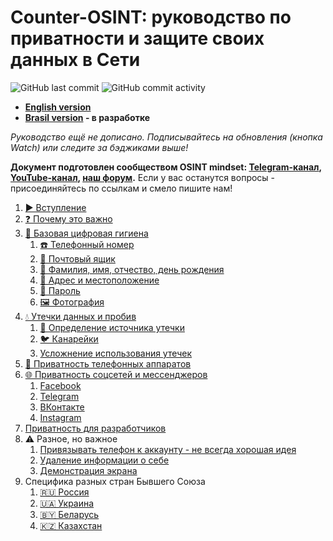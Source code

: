 # Counter-OSINT: руководство по приватности и защите своих данных в Сети

![GitHub last commit](https://img.shields.io/github/last-commit/soxoj/counter-osint-guide-ru?label=%D0%9F%D0%BE%D1%81%D0%BB%D0%B5%D0%B4%D0%BD%D0%B5%D0%B5%20%D0%BE%D0%B1%D0%BD%D0%BE%D0%B2%D0%BB%D0%B5%D0%BD%D0%B8%D0%B5)
![GitHub commit activity](https://img.shields.io/github/commit-activity/m/soxoj/counter-osint-guide-ru?color=yellow&label=%D0%A7%D0%B0%D1%81%D1%82%D0%BE%D1%82%D0%B0%20%D0%BE%D0%B1%D0%BD%D0%BE%D0%B2%D0%BB%D0%B5%D0%BD%D0%B8%D0%B9)

- **[English version](https://github.com/soxoj/counter-osint-guide-en)**
- **[Brasil version](https://github.com/alexandresantosal91/counter-osint-guide-pt-br) - в разработке**

*Руководство ещё не дописано. Подписывайтесь на обновления (кнопка Watch) или следите за бэджиками выше!*

**Документ подготовлен сообществом OSINT mindset: [Telegram-канал](https://t.me/osint_mindset), [YouTube-канал](https://www.youtube.com/@osint_mindset), [наш форум](https://t.me/+GMxoDCvLO0k0MWRi).**
Если у вас останутся вопросы - присоединяйтесь по ссылкам и смело пишите нам!

 1. [▶️ Вступление](./pages/intro.md)
 1. [❓ Почему это важно](./pages/importance.md)
 1. [🛁 Базовая цифровая гигиена](./pages/hygiene.md)
     1. [☎️ Телефонный номер](./pages/phone.md)
     1. [📧 Почтовый ящик](./pages/email.md)
     1. [📛 Фамилия, имя, отчество, день рождения](./pages/fio-birthday.md)
     1. [📍 Адрес и местоположение](./pages/location.md)
     1. [🔑 Пароль](./pages/password.md)
     1. [🖼️ Фотография](./pages/photo.md)
 1. [💧 Утечки данных и пробив](./pages/breaches.md)
     1. [🔎 Определение источника утечки](./pages/breach-detection.md)
     1. [🐦 Канарейки](./pages/canary-tokens.md)
     1. [Усложнение использования утечек](./pages/making-breaches-useless.md)
 1. [📱 Приватность телефонных аппаратов](./pages/mobile-apps-privacy.md)
 1. [🌐 Приватность соцсетей и мессенджеров](./pages/platforms.md)
     1. [Facebook](./pages/facebook.md)
     1. [Telegram](./pages/telegram.md)
     1. [ВКонтакте](./pages/vkontakte.md)
     1. [Instagram](./pages/instagram.md)
 1. [Приватность для разработчиков](./pages/development.md)
 1. ⚠️ Разное, но важное
     1. [Привязывать телефон к аккаунту - не всегда хорошая идея](./pages/2fa.md)
     1. [Удаление информации о себе](./pages/deleteme.md)
     1. [Демонстрация экрана](./pages/screen-sharing.md)
 1. Специфика разных стран Бывшего Союза
     1. [🇷🇺 Россия](./pages/russia.md)
     1. [🇺🇦 Украина](./pages/ukraine.md)
     1. [🇧🇾 Беларусь](./pages/belarus.md)
     1. [🇰🇿 Казахстан](./pages/kazakhstan.md)
